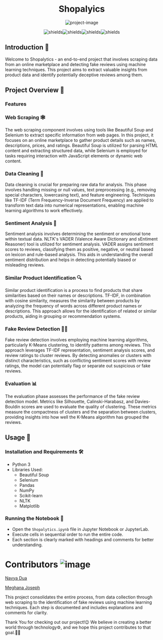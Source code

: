 <h1 align="center" id="title">Shopalyics</h1>

<p align="center"><img src="https://socialify.git.ci/navyadua/Shopalytics/image?name=1&amp;pattern=Signal&amp;theme=Light" alt="project-image"></p>

<p align="center"><img src="https://img.shields.io/badge/Python-3776AB.svg?style=for-the-badge&amp;logo=Python&amp;logoColor=white" alt="shields"><img src="https://img.shields.io/badge/Google%20Colab-F9AB00.svg?style=for-the-badge&amp;logo=Google-Colab&amp;logoColor=white" alt="shields"><img src="https://img.shields.io/badge/scikitlearn-F7931E.svg?style=for-the-badge&amp;logo=scikit-learn&amp;logoColor=white" alt="shields"><img src="https://img.shields.io/badge/NLTK-017478.svg?style=for-the-badge&amp;logo=Python&amp;logoColor=white" alt="shields"></p>


## Introduction 🌟

Welcome to Shopalytics - an end-to-end project that involves scraping data from an online marketplace and detecting fake reviews using machine learning techniques. This project aims to extract valuable insights from product data and identify potentially deceptive reviews among them.

## Project Overview 🌟

### Features
### Web Scraping 🕸️
The web scraping component involves using tools like Beautiful Soup and Selenium to extract specific information from web pages. In this project, it focuses on an online marketplace to gather product details such as names, descriptions, prices, and ratings. Beautiful Soup is utilized for parsing HTML content and extracting structured data, while Selenium is employed for tasks requiring interaction with JavaScript elements or dynamic web content.

### Data Cleaning 🧹
Data cleaning is crucial for preparing raw data for analysis. This phase involves handling missing or null values, text preprocessing (e.g., removing special characters, lowercasing text), and feature engineering. Techniques like TF-IDF (Term Frequency-Inverse Document Frequency) are applied to transform text data into numerical representations, enabling machine learning algorithms to work effectively.

### Sentiment Analysis 📝
Sentiment analysis involves determining the sentiment or emotional tone within textual data. NLTK's VADER (Valence Aware Dictionary and sEntiment Reasoner) tool is utilized for sentiment analysis. VADER assigns sentiment scores to reviews, classifying them as positive, negative, or neutral based on lexicon and rule-based analysis. This aids in understanding the overall sentiment distribution and helps in detecting potentially biased or misleading reviews.

### Similar Product Identification 🔍
Similar product identification is a process to find products that share similarities based on their names or descriptions. TF-IDF, in combination with cosine similarity, measures the similarity between products by analyzing the frequency of words across different product names or descriptions. This approach allows for the identification of related or similar products, aiding in grouping or recommendation systems.

### Fake Review Detection 🕵️‍♂️
Fake review detection involves employing machine learning algorithms, particularly K-Means clustering, to identify patterns among reviews. This approach leverages TF-IDF representation, sentiment analysis scores, and review ratings to cluster reviews. By detecting anomalies or clusters with distinct characteristics, such as conflicting sentiment scores with review ratings, the model can potentially flag or separate out suspicious or fake reviews.

### Evaluation 📊
The evaluation phase assesses the performance of the fake review detection model. Metrics like Silhouette, Calinski-Harabasz, and Davies-Bouldin scores are used to evaluate the quality of clustering. These metrics measure the compactness of clusters and the separation between clusters, providing insights into how well the K-Means algorithm has grouped the reviews.

## Usage 🚀

### Installation and Requirements 🛠️
- Python 3
- Libraries Used:
  - Beautiful Soup
  - Selenium
  - Pandas
  - NumPy
  - Scikit-learn
  - NLTK
  - Matplotlib

### Running the Notebook 📓
- Open the `Shopalytics.ipynb` file in Jupyter Notebook or JupyterLab.
- Execute cells in sequential order to run the entire code.
- Each section is clearly marked with headings and comments for better understanding.

# Contributors ![image](https://user-images.githubusercontent.com/91384754/225902068-ccb9f7ff-2f90-4f49-b307-0695951f03a8.png)

[Navya Dua](https://github.com/navyadua)

[Meghana Joseph](https://github.com/MeghanaJo)


This project consolidates the entire process, from data collection through web scraping to the identification of fake reviews using machine learning techniques. Each step is documented and includes explanations and comments for clarity.

Thank You for checking out our project!😉 We believe in creating a better world through technology⚙️, and we hope this project contributes to that goal.👍🏻

# 

